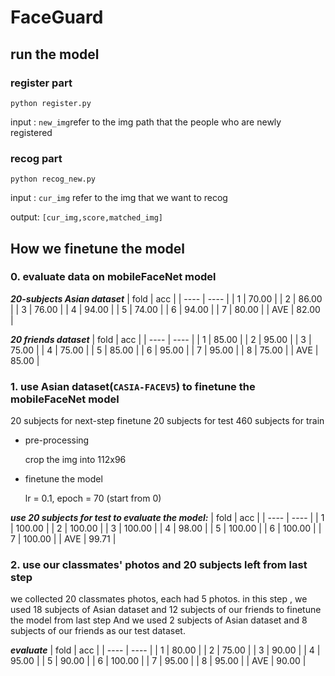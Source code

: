# FaceGuard
## run the model
### register part
`python register.py`

input : `new_img`refer to the img path that the people who are newly registered
### recog part
`python recog_new.py`

input : `cur_img` refer to the img that we want to recog

output: `[cur_img,score,matched_img]`




## How we finetune the model
### 0. evaluate data on mobileFaceNet model
***20-subjects Asian dataset***
|  fold   | acc  |
|  ----  | ----  |
| 1  | 70.00 |
| 2  | 86.00 |
| 3  | 76.00 |
| 4  | 94.00 |
| 5  | 74.00 |
| 6  | 94.00 |
| 7  | 80.00 |
| AVE  | 82.00 |

***20 friends dataset***
|  fold   | acc  |
|  ----  | ----  |
| 1  | 85.00 |
| 2  | 95.00 |
| 3  | 75.00 |
| 4  | 75.00 |
| 5  | 85.00 |
| 6  | 95.00 |
| 7  | 95.00 |
| 8  | 75.00 |
| AVE  | 85.00 |

### 1. use Asian dataset(`CASIA-FACEV5`) to finetune the mobileFaceNet model
20 subjects for next-step finetune
20 subjects for test
460 subjects for train
- pre-processing

  crop the img into 112x96

- finetune the model

  lr = 0.1, 
  epoch = 70 (start from 0)

***use 20 subjects for test to evaluate the model:***
|  fold   | acc  |
|  ----  | ----  |
| 1  | 100.00 |
| 2  | 100.00 |
| 3  | 100.00 |
| 4  | 98.00 |
| 5  | 100.00 |
| 6  | 100.00 |
| 7  | 100.00 |
| AVE  | 99.71 |

### 2. use our classmates' photos and 20 subjects left from last step
we collected 20 classmates photos, each had 5 photos.
in this step , we used 18 subjects of Asian dataset and 12 subjects of our friends to finetune the model from last step
And we used 2 subjects of Asian dataset and 8 subjects of our friends as our test dataset.

***evaluate***
|  fold   | acc  |
|  ----  | ----  |
| 1  | 80.00 |
| 2  | 75.00 |
| 3  | 90.00 |
| 4  | 95.00 |
| 5  | 90.00 |
| 6  | 100.00 |
| 7  | 95.00 |
| 8  | 95.00 |
| AVE  | 90.00 |
